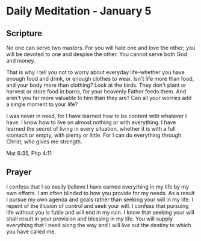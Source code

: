 # Daily Meditation - January 5

## Scripture

No one can serve two masters. For you will hate one and love the other; you will be devoted to one and despise the
other. You cannot serve both God and money.

That is why I tell you not to worry about everyday life-whether you have enough food and drink, or enough clothes to
wear. Isn't life more than food, and your body more than clothing? Look at the birds. They don't plant or harvest or
store food in barns, for your heavenly Father feeds them. And aren't you far more valuable to him than they are? Can all
your worries add a single moment to your life?

I was never in need, for I have learned how to be content with whatever I have. I know how to live on almost nothing or
with everything. I have learned the secret of living in every situation, whether it is with a full stomach or empty,
with plenty or little. For I can do everything through Christ, who gives me strength.

Mat 6:35, Php 4:11


## Prayer

I confess that I so easily believe I have earned everything in my life by my own efforts. I am often blinded to how you
provide for my needs. As a result I pursue my own agenda and goals rather than seeking your will in my life. I repent of
the illusion of control and seek your will. I confess that pursuing life without you is futile and will end in my ruin.
I know that seeking your will shall result in your provision and blessing in my life. You will supply everything that I
need along the way and I will live out the destiny to which you have called me.



